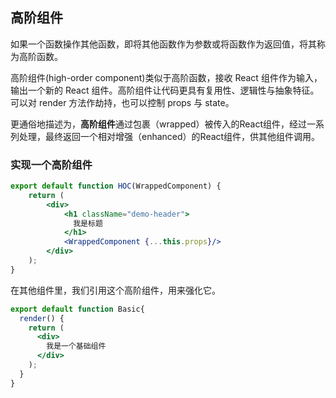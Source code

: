 ## 高阶组件

如果一个函数操作其他函数，即将其他函数作为参数或将函数作为返回值，将其称为高阶函数。

高阶组件(high-order component)类似于高阶函数，接收 React 组件作为输入，输出一个新的 React 组件。高阶组件让代码更具有复用性、逻辑性与抽象特征。可以对 render 方法作劫持，也可以控制 props 与 state。

更通俗地描述为，**高阶组件**通过包裹（wrapped）被传入的React组件，经过一系列处理，最终返回一个相对增强（enhanced）的React组件，供其他组件调用。

### 实现一个高阶组件

```jsx
export default function HOC(WrappedComponent) {
    return (
        <div>
            <h1 className="demo-header">
              我是标题
            </h1>
            <WrappedComponent {...this.props}/>
        </div>
    );
}
```

在其他组件里，我们引用这个高阶组件，用来强化它。

```jsx
export default function Basic{
  render() {
    return (
      <div>
        我是一个基础组件
      </div>
    );
  }
}
```
